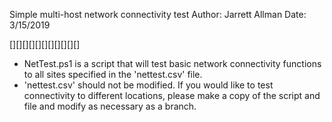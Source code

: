Simple multi-host network connectivity test
Author: Jarrett Allman
Date: 3/15/2019


[][][][][][][][][][][]


- NetTest.ps1 is a script that will test basic network connectivity functions to all sites specified in the 'nettest.csv' file.
- 'nettest.csv' should not be modified. If you would like to test connectivity to different locations, please make a copy of the script and file and modify as necessary as a branch.
